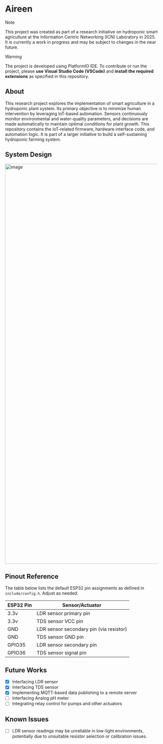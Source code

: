 # Aireen

> [!NOTE]
> This project was created as part of a research initiative on hydroponic smart agriculture at the Information Centric Networking (ICN) Laboratory in 2025. It is currently a work in progress and may be subject to changes in the near future.

> [!WARNING]
> The project is developed using PlatformIO IDE. To contribute or run the project, please **use Visual Studio Code (VSCode)** and **install the required extensions** as specified in this repository. 

## About
This research project explores the implementation of smart agriculture in a hydroponic plant system. 
Its primary objective is to minimize human intervention by leveraging IoT-based automation. 
Sensors continuously monitor environmental and water-quality parameters, and decisions are made automatically to maintain optimal conditions for plant growth.
This repository contains the IoT-related firmware, hardware interface code, and automation logic. 
It is part of a larger initiative to build a self-sustaining hydroponic farming system.

## System Design
<img width="1630" height="1320" alt="image" src="https://github.com/user-attachments/assets/f193976f-f28b-44bb-b88a-077a928ec0e3" />

## Pinout Reference

The table below lists the default ESP32 pin assignments as defined in `include/config.h`. Adjust as needed.

| ESP32 Pin | Sensor/Actuator                         |
|-----------|-----------------------------------------|
| 3.3v      | LDR sensor primary pin                  |
| 3.3v      | TDS sensor VCC pin                      |
| GND       | LDR sensor secondary pin (via resistor) |
| GND       | TDS sensor GND pin                      |
| GPIO35    | LDR sensor secondary pin                |
| GPIO36    | TDS sensor signal pin                   |

## Future Works
- [x] Interfacing LDR sensor
- [x] Interfacing TDS sensor
- [x] Implementing MQTT-based data publishing to a remote server
- [ ] Interfacing Analog pH meter
- [ ] Integrating relay control for pumps and other actuators

## Known Issues
- [ ] LDR sensor readings may be unreliable in low-light environments, potentially due to unsuitable resistor selection or calibration issues.































